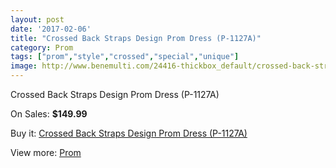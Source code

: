 ```yaml
---
layout: post
date: '2017-02-06'
title: "Crossed Back Straps Design Prom Dress (P-1127A)"
category: Prom
tags: ["prom","style","crossed","special","unique"]
image: http://www.benemulti.com/24416-thickbox_default/crossed-back-straps-design-prom-dress-p-1127a.jpg
---
```

Crossed Back Straps Design Prom Dress (P-1127A)

On Sales: **$149.99**
<a href="https://www.benemulti.com/en/prom/9550-crossed-back-straps-design-prom-dress-p-1127a.html"><amp-img layout="responsive" width="600" height="600" src="//www.benemulti.com/24416-thickbox_default/crossed-back-straps-design-prom-dress-p-1127a.jpg" alt="Crossed Back Straps Design Prom Dress (P-1127A) 0" /></a>
<a href="https://www.benemulti.com/en/prom/9550-crossed-back-straps-design-prom-dress-p-1127a.html"><amp-img layout="responsive" width="600" height="600" src="//www.benemulti.com/24418-thickbox_default/crossed-back-straps-design-prom-dress-p-1127a.jpg" alt="Crossed Back Straps Design Prom Dress (P-1127A) 1" /></a>
<a href="https://www.benemulti.com/en/prom/9550-crossed-back-straps-design-prom-dress-p-1127a.html"><amp-img layout="responsive" width="600" height="600" src="//www.benemulti.com/24417-thickbox_default/crossed-back-straps-design-prom-dress-p-1127a.jpg" alt="Crossed Back Straps Design Prom Dress (P-1127A) 2" /></a>

Buy it: [Crossed Back Straps Design Prom Dress (P-1127A)](https://www.benemulti.com/en/prom/9550-crossed-back-straps-design-prom-dress-p-1127a.html "Crossed Back Straps Design Prom Dress (P-1127A)")

View more: [Prom](https://www.benemulti.com/en/78-prom "Prom")